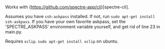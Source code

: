 Works with (https://github.com/spectre-app/cli)[spectre-cli].

Assumes you have `ssh-askpass` installed. If not, run `sudo apt-get install ssh-askpass`. If you have your own favorite askpass, set the 'SPECTRE_ASKPASS' environment variable yourself, and get rid of line 23 in main.py.

Requires `xclip`. `sudo apt-get install xclip` on ubuntu.

